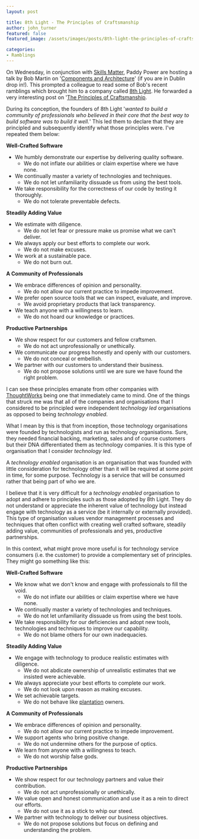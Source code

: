 ```yaml
---
layout: post

title: 8th Light - The Principles of Craftsmanship
author: john_turner
featured: false
featured_image: /assets/images/posts/8th-light-the-principles-of-craftsmanship/craftsman.jpg

categories:
- Ramblings
---
```


On Wednesday, in conjunction with [Skills Matter](http://skillsmatter.com/), Paddy Power are hosting a talk by Bob Martin on '[Components and Architecture](http://skillsmatter.com/event/agile-testing/in-the-brain-of-uncle-bob-1641)' (if you are in Dublin drop in!).  This prompted a colleague to read some of Bob's recent ramblings which brought him to a company called [8th Light](http://www.8thlight.com/).  He forwarded a very interesting post on '[The Principles of Craftsmanship](http://blog.8thlight.com/uncle-bob/2013/02/10/ThePrinciplesOfCraftsmanship.html).

During its conception, the founders of 8th Light '*wanted to build a community of professionals who believed in their core that the best way to build software was to build it well.*'  This led them to declare that they are principled and subsequently identify what those principles were.  I've repeated them below:

<!-- more -->

**Well-Crafted Software**

- We humbly demonstrate our expertise by delivering quality software.
    - We do not inflate our abilities or claim expertise where we have none.
- We continually master a variety of technologies and techniques.
    - We do not let unfamiliarity dissuade us from using the best tools.
- We take responsibility for the correctness of our code by testing it thoroughly.
    - We do not tolerate preventable defects.

**Steadily Adding Value**

- We estimate with diligence.
    - We do not let fear or pressure make us promise what we can't deliver.
- We always apply our best efforts to complete our work.
    - We do not make excuses.
- We work at a sustainable pace.
    - We do not burn out.

**A Community of Professionals**

- We embrace differences of opinion and personality.
    - We do not allow our current practice to impede improvement.
- We prefer open source tools that we can inspect, evaluate, and improve.
    - We avoid proprietary products that lack transparency.
- We teach anyone with a willingness to learn.
    - We do not hoard our knowledge or practices.

**Productive Partnerships**

- We show respect for our customers and fellow craftsmen.
    - We do not act unprofessionally or unethically.
- We communicate our progress honestly and openly with our customers.
    - We do not conceal or embellish.
- We partner with our customers to understand their business.
    - We do not propose solutions until we are sure we have found the right problem.

I can see these principles emanate from other companies with [ThoughtWorks](http://www.thoughtworks.com) being one that immediately came to mind.  One of the things that struck me was that all of the companies and organisations that I considered to be principled were independent *technology led* organisations as opposed to being *technology enabled*.

What I mean by this is that from inception, those technology organisations were founded by technologists and run as technology organisations.  Sure, they needed financial backing, marketing, sales and of course customers but their DNA differentiated them as technology companies.  It is this type of organisation that I consider *technology led*.

A *technology enabled* organisation is an organisation that was founded with little consideration for technology other than it will be required at some point in time, for some purpose. Technology is a service that will be consumed rather that being part of who we are.

I believe that it is very difficult for a *technology enabled* organisation to adopt and adhere to principles such as those adopted by 8th Light.  They do not understand or appreciate the inherent value of technology but instead engage with technology as a service (be it internally or externally provided).  This type of organisation values vendor management processes and techniques that often conflict with creating well crafted software, steadily adding value, communities of professionals and yes, productive partnerships.

In this context, what might prove more useful is for technology service consumers (i.e. the customer) to provide a complementary set of principles. They might go something like this:

**Well-Crafted Software**

- We know what we don't know and engage with professionals to fill the void.
    - We do not inflate our abilities or claim expertise where we have none.
- We continually master a variety of technologies and techniques.
    - We do not let unfamiliarity dissuade us from using the best tools.
- We take responsibility for our deficiencies and adopt new tools, technologies and techniques to improve our capability.
    - We do not blame others for our own inadequacies.

**Steadily Adding Value**

- We engage with technology to produce realistic estimates with diligence.
    - We do not abdicate ownership of unrealistic estimates that we insisted were achievable.
- We always appreciate your best efforts to complete our work.
    - We do not look upon reason as making excuses.
- We set achievable targets.
    - We do not behave like [plantation](http://abolition.e2bn.org/slavery_69.html) owners.

**A Community of Professionals**

- We embrace differences of opinion and personality.
    - We do not allow our current practice to impede improvement.
- We support agents who bring positive change.
    - We do not undermine others for the purpose of optics.
- We learn from anyone with a willingness to teach.
    - We do not worship false gods.

**Productive Partnerships**

- We show respect for our technology partners and value their contribution.
    - We do not act unprofessionally or unethically.
- We value open and honest communication and use it as a rein to direct our efforts.
    - We do not use it as a stick to whip our steed.
- We partner with technology to deliver our business objectives.
    - We do not propose solutions but focus on defining and understanding the problem.
